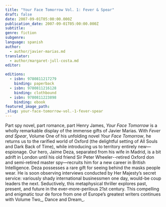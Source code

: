 ```yaml
---
title: "Your Face Tomorrow Vol. 1: Fever & Spear"
draft: false
date: 2007-09-01T05:00:00.000Z
publication_date: 2007-09-01T05:00:00.000Z
subtitle:
genre: fiction
subgenre:
language: spanish
author:
  - author/javier-marias.md
translator:
  - author/margaret-jull-costa.md
editor:

editions:
  - isbn: 9780811217279
    binding: paperback
  - isbn: 9780811216128
    binding: clothbound
  - isbn: 9780811223898
    binding: ebook
featured_image_path:
_slug: your-face-tomorrow-vol.-1-fever-spear
---
```


Part spy novel, part romance, part Henry James, _Your Face Tomorrow_ is a wholly remarkable display of the immense gifts of Javier Marias. With _Fever and Spear_, Volume One of his unfolding novel _Your Face Tomorrow_, he returns us to the rarified world of Oxford (the delightful setting of All Souls and Dark Back of Time), while introducing us to territory entirely new—espionage. Our hero, Jaime Deza, separated from his wife in Madrid, is a bit adrift in London until his old friend Sir Peter Wheeler--retired Oxford don and semi-retired master spy—recruits him for a new career in British Intelligence. Deza possesses a rare gift for seeing behind the masks people wear. He is soon observing interviews conducted by Her Majesty’s secret service: variously shady international businessmen one day, would-be coup leaders the next. Seductively, this metaphysical thriller explores past, present, and future in the ever-more-perilous 21st century. This compelling and enigmatic tour de force from one of Europe’s greatest writers continues with Volume Two_, Dance and Dream_.


